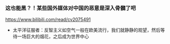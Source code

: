 ### 这也能黑？！某些国外媒体对中国的恶意是深入骨髓了吧
https://www.bilibili.com/read/cv2075491
- 太平洋征服者：反智主义如空气一般在欧美流行，我们就静静的观望，然后等待一场巨大的烟花，之后成为世界中心